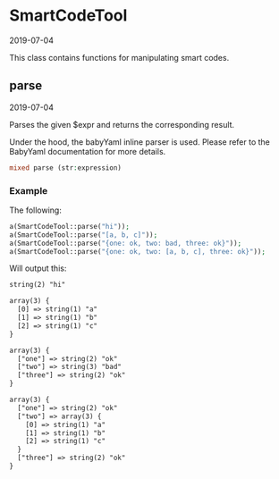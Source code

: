 SmartCodeTool
=====================
2019-07-04



This class contains functions for manipulating smart codes.




parse
-----------
2019-07-04


Parses the given $expr and returns the corresponding result.

Under the hood, the babyYaml inline parser is used.
Please refer to the BabyYaml documentation for more details.


```php
mixed parse (str:expression)
```


### Example


The following: 
```php
a(SmartCodeTool::parse("hi"));
a(SmartCodeTool::parse("[a, b, c]"));
a(SmartCodeTool::parse("{one: ok, two: bad, three: ok}"));
a(SmartCodeTool::parse("{one: ok, two: [a, b, c], three: ok}"));
```


Will output this:


```html
string(2) "hi"

array(3) {
  [0] => string(1) "a"
  [1] => string(1) "b"
  [2] => string(1) "c"
}

array(3) {
  ["one"] => string(2) "ok"
  ["two"] => string(3) "bad"
  ["three"] => string(2) "ok"
}

array(3) {
  ["one"] => string(2) "ok"
  ["two"] => array(3) {
    [0] => string(1) "a"
    [1] => string(1) "b"
    [2] => string(1) "c"
  }
  ["three"] => string(2) "ok"
}

```
